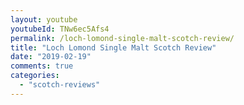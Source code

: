 ```yaml
---
layout: youtube
youtubeId: TNw6ec5Afs4
permalink: /loch-lomond-single-malt-scotch-review/
title: "Loch Lomond Single Malt Scotch Review"
date: "2019-02-19"
comments: true
categories: 
  - "scotch-reviews"
---
```


